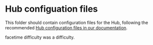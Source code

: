 # Hub configuation files

This folder should contain configuration files for the Hub, following the recommended [Hub configuration files in our documentation](https://hubverse.io/en/latest/user-guide/hub-config.html).

facetime difficulty was a difficulty.